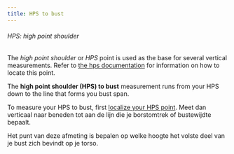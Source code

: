 ```yaml
---
title: HPS to bust
---
```


<Note>

###### HPS: high point shoulder

The *high point shoulder* or *HPS* point is used as the base for several vertical measurements.
Refer to [the hps documentation](/docs/measurements/hps/) for information on how to locate this point.

</Note>

The **high point shoulder (HPS) to bust** measurement runs from your HPS down to the line that forms you bust span.

To measure your HPS to bust, first [localize your HPS point](/docs/measurements/hps/). Meet dan verticaal naar beneden tot aan de lijn die je borstomtrek of bustewijdte bepaalt.

Het punt van deze afmeting is bepalen op welke hoogte het volste deel van je bust zich bevindt op je torso.
